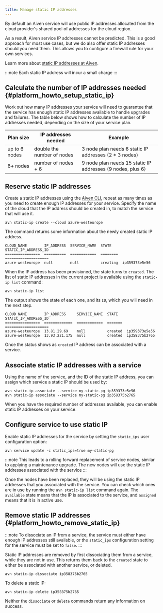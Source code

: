 ```yaml
---
title: Manage static IP addresses
---
```


By default an Aiven service will use public IP addresses allocated from the cloud provider's shared pool of addresses for the cloud region.

As a result, Aiven service IP addresses cannot be predicted. This is a good
approach for most use cases, but we do also offer static IP addresses
should you need them. This allows you to configure a firewall rule for
your own services.

Learn more about
[static IP addresses at Aiven](/docs/platform/concepts/static-ips).

:::note
Each static IP address will incur a small charge
:::

## Calculate the number of IP addresses needed {#platform_howto_setup_static_ip}

Work out how many IP addresses your service will need to guarantee that
the service has enough static IP addresses available to handle upgrades
and failures. The table below shows how to calculate the number of IP
addresses needed, depending on the size of your service plan.

| Plan size     | IP addresses needed        | Example                                                    |
| ------------- | -------------------------- | ---------------------------------------------------------- |
| up to 6 nodes | double the number of nodes | 3 node plan needs 6 static IP addresses (2 * 3 nodes)      |
| 6+ nodes      | number of nodes + 6        | 9 node plan needs 15 static IP addresses (9 nodes, plus 6) |

## Reserve static IP addresses

Create a static IP addresses using the
[Aiven CLI](/docs/tools/cli), repeat as many times as
you need to create enough IP addresses for your service. Specify the
name of the cloud that the IP address should be created in, to match the
service that will use it.

```
avn static-ip create --cloud azure-westeurope
```

The command returns some information about the newly created static IP
address.

```text
CLOUD_NAME        IP_ADDRESS  SERVICE_NAME  STATE     STATIC_IP_ADDRESS_ID
================  ==========  ============  ========  ====================
azure-westeurope  null        null          creating  ip359373e5e56
```

When the IP address has been provisioned, the state turns to `created`.
The list of static IP addresses in the current project is available
using the `static-ip list` command:

```
avn static-ip list
```

The output shows the state of each one, and its `ID`, which you will
need in the next step.

```text
CLOUD_NAME        IP_ADDRESS     SERVICE_NAME  STATE    STATIC_IP_ADDRESS_ID
================  =============  ============  =======  ====================
azure-westeurope  13.81.29.69    null          created  ip359373e5e56
azure-westeurope  13.93.221.175  null          created  ip358375b2765
```

Once the status shows as `created` IP address can be associated with a
service.

## Associate static IP addresses with a service

Using the name of the service, and the ID of the static IP address, you
can assign which service a static IP should be used by:

```
avn static-ip associate --service my-static-pg ip359373e5e56
avn static-ip associate --service my-static-pg ip358375b2765
```

When you have the required number of addresses available, you can enable
static IP addresses on your service.

## Configure service to use static IP

Enable static IP addresses for the service by setting the `static_ips`
user configuration option:

```
avn service update -c static_ips=true my-static-pg
```

:::note
This leads to a rolling forward replacement of service nodes, similar to
applying a maintenance upgrade. The new nodes will use the static IP
addresses associated with the service
:::

Once the nodes have been replaced, they will be using the static IP
addresses that you associated with the service. You can check which ones
are in use by running the `avn static-ip list` command again. The
`available` state means that the IP is associated to the service, and
`assigned` means that it is in active use.

## Remove static IP addresses {#platform_howto_remove_static_ip}

:::note
To dissociate an IP from a service, the service must either have enough
IP addresses still available, or the `static_ips` configuration setting
for the service must be set to `false`.
:::

Static IP addresses are removed by first dissociating them from a
service, while they are not in use. This returns them back to the
`created` state to either be associated with another service, or
deleted.

```
avn static-ip dissociate ip358375b2765
```

To delete a static IP:

```
avn static-ip delete ip358375b2765
```

Neither the `dissociate` or `delete` commands return any information on
success.
